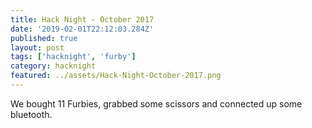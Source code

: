 ```yaml
---
title: Hack Night - October 2017
date: '2019-02-01T22:12:03.284Z'
published: true
layout: post
tags: ['hacknight', 'furby']
category: hacknight
featured: ../assets/Hack-Night-October-2017.png
---
```


We bought 11 Furbies, grabbed some scissors and connected up some bluetooth.
